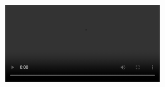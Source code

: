 <video autoplay width="100%">
<source src="https://github.com/coliff/coliff/raw/master/oliff-sakura-internet.webm" type="video/webm">
<img src="https://github.com/coliff/coliff/raw/master/oliff-sakura-internet.gif" width="100%">
</video>
